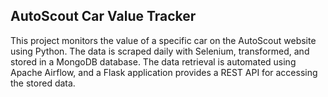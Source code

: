 ## AutoScout Car Value Tracker
This project monitors the value of a specific car on the AutoScout website using Python. The data is scraped daily with Selenium, transformed, and stored in a MongoDB database. The data retrieval is automated using Apache Airflow, and a Flask application provides a REST API for accessing the stored data.
